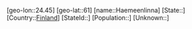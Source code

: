 ﻿---
location: [61,24.45]
type: City
tags:
- geo/City


SpocWebEntityId: 30695
isDeleted: false
confidential: public

---
[geo-lon::24.45]
[geo-lat::61]
[name::Haemeenlinna]
[State::]
[Country::[Finland](geo/Continent/Europe/Finland.md)]
[StateId::]
[Population::]
[Unknown::]

